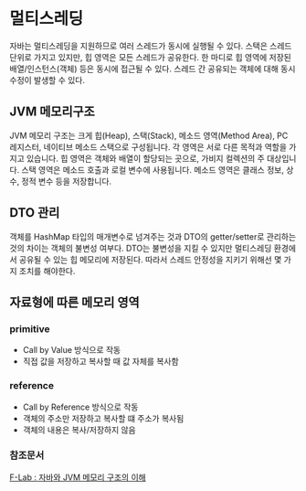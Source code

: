 # 멀티스레딩
자바는 멀티스레딩을 지원하므로 여러 스레드가 동시에 실행될 수 있다.
스택은 스레드 단위로 가지고 있지만, 힙 영역은 모든 스레드가 공유한다.
한 마디로 힙 영역에 저장된 배열/인스턴스(객체) 등은 동시에 접근될 수 있다.
스레드 간 공유되는 객체에 대해 동시 수정이 발생할 수 있다.

## JVM 메모리구조
JVM 메모리 구조는 크게 힙(Heap), 스택(Stack), 메소드 영역(Method Area), PC 레지스터, 네이티브 메소드 스택으로 구성됩니다. 각 영역은 서로 다른 목적과 역할을 가지고 있습니다.
힙 영역은 객체와 배열이 할당되는 곳으로, 가비지 컬렉션의 주 대상입니다. 스택 영역은 메소드 호출과 로컬 변수에 사용됩니다. 메소드 영역은 클래스 정보, 상수, 정적 변수 등을 저장합니다.

## DTO 관리
객체를 HashMap 타입의 매개변수로 넘겨주는 것과 DTO의 getter/setter로 관리하는 것의 차이는 객체의 불변성 여부다.
DTO는 불변성을 지킬 수 있지만 멀티스레딩 환경에서 공유될 수 있는 힙 메모리에 저장된다. 따라서 스레드 안정성을 지키기 위해선 몇 가지 조치를 해야한다.

## 자료형에 따른 메모리 영역
### primitive
- Call by Value 방식으로 작동
- 직접 값을 저장하고 복사할 때 값 자체를 복사함

### reference
* Call by Reference 방식으로 작동
* 객체의 주소만 저장하고 복사할 떄 주소가 복사됨
* 객체의 내용은 복사/저장하지 않음


### 참조문서
<a href="https://f-lab.kr/insight/understanding-java-and-jvm-memory-structure">F-Lab : 자바와 JVM 메모리 구조의 이해</a>